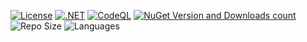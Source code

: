 [![License](https://img.shields.io/badge/License-MIT-blue.svg)](https://opensource.org/licenses/MIT)
[![.NET](https://github.com/ikpil/DotCompressorBenchmark/actions/workflows/dotnet.yml/badge.svg)](https://github.com/ikpil/DotCompressorBenchmark/actions/workflows/dotnet.yml)
[![CodeQL](https://github.com/ikpil/DotCompressorBenchmark/actions/workflows/github-code-scanning/codeql/badge.svg)](https://github.com/ikpil/DotCompressorBenchmark/actions/workflows/github-code-scanning/codeql)
[![NuGet Version and Downloads count](https://buildstats.info/nuget/DotCompressorBenchmark.Compression)](https://www.nuget.org/packages/DotCompressorBenchmark.Compression)
![Repo Size](https://img.shields.io/github/repo-size/ikpil/DotCompressorBenchmark.svg?colorB=lightgray)
![Languages](https://img.shields.io/github/languages/top/ikpil/DotCompressorBenchmark)
